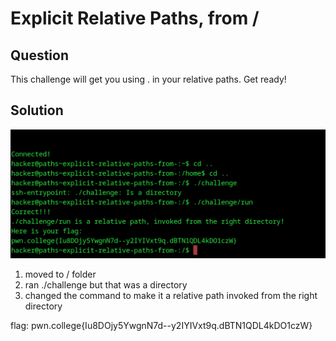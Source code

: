 # Explicit Relative Paths, from /
## Question
This challenge will get you using . in your relative paths. Get ready!

## Solution
![](./images/8.jpg)
1. moved to / folder
2. ran ./challenge but that was a directory
3. changed the command to make it a relative path invoked from the right directory

flag: pwn.college{Iu8DOjy5YwgnN7d--y2IYIVxt9q.dBTN1QDL4kDO1czW}
